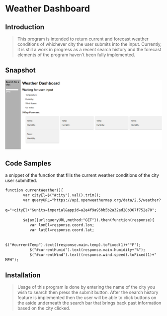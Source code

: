 # Weather Dashboard

## Introduction

> This program is intended to return current and forecast weather conditions of whichever city the user submits into the input. Currently, it is still a work in progress as a recent search history and the forecast elements of the program haven't been fully implemented.

## Snapshot

![Image](/Assets/mock.png)

## Code Samples

a snippet of the function that fills the current weather conditions of the city user submitted.

    function currentWeather(){
            var cityEl=$("#city").val().trim();
            var queryURL="https://api.openweathermap.org/data/2.5/weather?        
            q="+cityEl+"&units=imperial&appid=a2e4f9a95bb5b2a32ad28b367f752e70";

            $ajax({url:queryURL,method:"GET"}).then(function(response){
               var lonEl=response.coord.lon;
               var latEl=response.coord.lat;

               $("#currentTemp").text((response.main.temp).toFixed(1)+"°F");
               $("#currentHumid").text(response.main.humidity+"%");
               $("#currentWind").text((response.wind.speed).toFixed(1)+" MPH");

## Installation

> Usage of this program is done by entering the name of the city you wish to search then press the submit button. After the search history feature is implemented then the user will be able to click buttons on the aside underneath the search bar that brings back past information based on the city clicked.